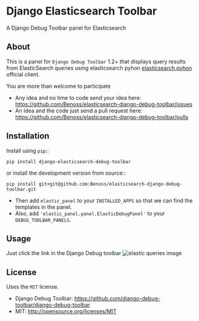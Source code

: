 Django Elasticsearch Toolbar
======================

A Django Debug Toolbar panel for Elasticsearch

About
------------

This is a panel for `Django Debug Toolbar` 1.2+ that displays query results from
ElasticSearch queries using elasticsearch pyhon [elasticsearch pyhon](https://github.com/elasticsearch/elasticsearch-py) official client.

You are more than welcome to participate
* Any idea and no time to code send your idea here: https://github.com/Benoss/elasticsearch-django-debug-toolbar/issues
* An idea and the code just send a pull request here: https://github.com/Benoss/elasticsearch-django-debug-toolbar/pulls



Installation
------------

Install using ``pip``::

    pip install django-elasticsearch-debug-toolbar

or install the development version from source::

    pip install git+git@github.com:Benoss/elasticsearch-django-debug-toolbar.git

* Then add ``elastic_panel`` to your ``INSTALLED_APPS`` so that we can find the
templates in the panel. 
* Also, add ``'elastic_panel.panel.ElasticDebugPanel'`` to your ``DEBUG_TOOLBAR_PANELS``.

Usage
------------

Just click the link in the Django Debug toolbar
![elastic queries image](https://raw.github.com/Benoss/elasticsearch-django-debug-toolbar/master/doc/elastic_queries.png)

License
------------

Uses the `MIT` license.

* Django Debug Toolbar: https://github.com/django-debug-toolbar/django-debug-toolbar
* MIT: http://opensource.org/licenses/MIT
